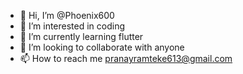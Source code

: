 - 👋 Hi, I’m @Phoenix600
- 👀 I’m interested in coding
- 🌱 I’m currently learning flutter
- 💞️ I’m looking to collaborate with anyone
- 📫 How to reach me pranayramteke613@gmail.com

<!---
Phoenix600/Phoenix600 is a ✨ special ✨ repository because its `README.md` (this file) appears on your GitHub profile.
You can click the Preview link to take a look at your changes.
--->
